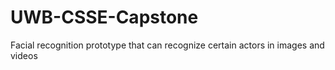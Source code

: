 # UWB-CSSE-Capstone
Facial recognition prototype that can recognize certain actors in images and videos
